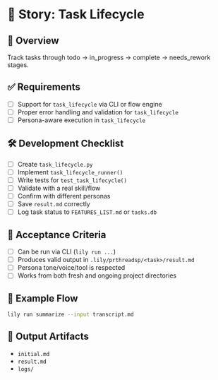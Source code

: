 # 📘 Story: Task Lifecycle

## 🧭 Overview
Track tasks through todo → in_progress → complete → needs_rework stages.

## ✅ Requirements
- [ ] Support for `task_lifecycle` via CLI or flow engine
- [ ] Proper error handling and validation for `task_lifecycle`
- [ ] Persona-aware execution in `task_lifecycle`

## 🛠 Development Checklist
- [ ] Create `task_lifecycle.py`
- [ ] Implement `task_lifecycle_runner()`
- [ ] Write tests for `test_task_lifecycle()`
- [ ] Validate with a real skill/flow
- [ ] Confirm with different personas
- [ ] Save `result.md` correctly
- [ ] Log task status to `FEATURES_LIST.md` or `tasks.db`

## 🧪 Acceptance Criteria
- [ ] Can be run via CLI (`lily run ...`)
- [ ] Produces valid output in `.lily/prthreadsp/<task>/result.md`
- [ ] Persona tone/voice/tool is respected
- [ ] Works from both fresh and ongoing project directories

## 🧵 Example Flow
```bash
lily run summarize --input transcript.md
```

## 📁 Output Artifacts
- `initial.md`
- `result.md`
- `logs/`
